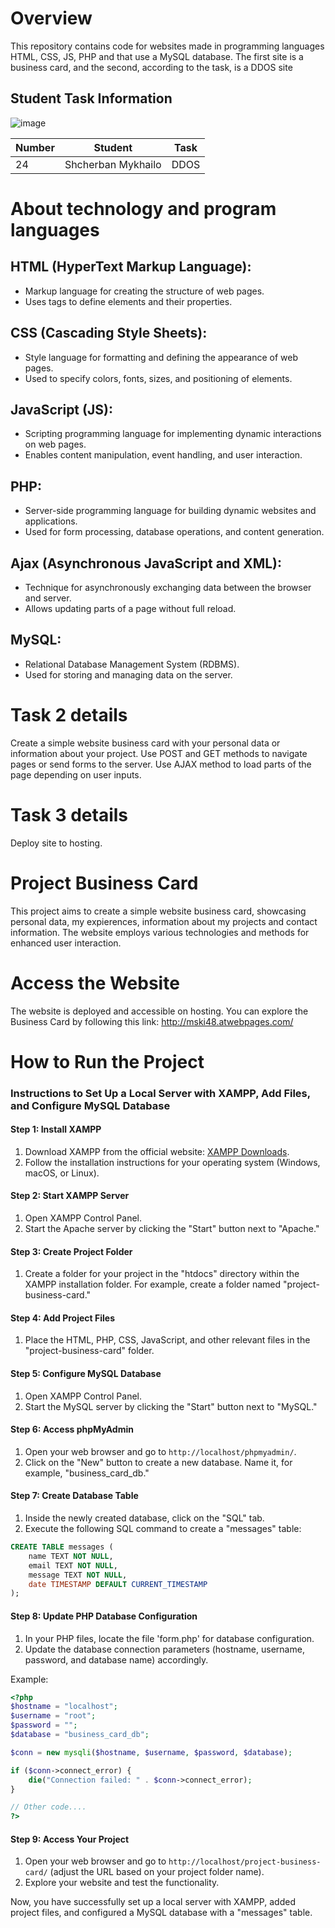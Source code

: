 # Overview

This repository contains code for websites made in programming languages ​​HTML, CSS, JS, PHP and that use a MySQL database. The first site is a business card, and the second, according to the task, is a DDOS site

## Student Task Information

![image](https://github.com/Geroimzx/web2024ki48shcherbanmi24/assets/27133327/67f3cb01-25f2-4eb6-a529-a48ea2ae722b)

| Number | Student               | Task                                |
|--------|-----------------------|-------------------------------------|
| 24     | Shcherban Mykhailo   | DDOS      |

# About technology and program languages

## HTML (HyperText Markup Language):
- Markup language for creating the structure of web pages.
- Uses tags to define elements and their properties.

## CSS (Cascading Style Sheets):
- Style language for formatting and defining the appearance of web pages.
- Used to specify colors, fonts, sizes, and positioning of elements.

## JavaScript (JS):
- Scripting programming language for implementing dynamic interactions on web pages.
- Enables content manipulation, event handling, and user interaction.

## PHP:
- Server-side programming language for building dynamic websites and applications.
- Used for form processing, database operations, and content generation.

## Ajax (Asynchronous JavaScript and XML):
- Technique for asynchronously exchanging data between the browser and server.
- Allows updating parts of a page without full reload.

## MySQL:
- Relational Database Management System (RDBMS).
- Used for storing and managing data on the server.

# Task 2 details
Create a simple website business card with your personal data or information about your project. Use POST and GET methods to navigate pages or send forms to the server. Use AJAX method to load parts of the page depending on user inputs.

# Task 3 details
Deploy site to hosting.

# Project Business Card
This project aims to create a simple website business card, showcasing personal data, my expierences, information about my projects and contact information. The website employs various technologies and methods for enhanced user interaction.

# Access the Website
The website is deployed and accessible on hosting. You can explore the Business Card by following this link: http://mski48.atwebpages.com/

# How to Run the Project
### Instructions to Set Up a Local Server with XAMPP, Add Files, and Configure MySQL Database

#### Step 1: Install XAMPP

1. Download XAMPP from the official website: [XAMPP Downloads](https://www.apachefriends.org/index.html).
2. Follow the installation instructions for your operating system (Windows, macOS, or Linux).

#### Step 2: Start XAMPP Server

1. Open XAMPP Control Panel.
2. Start the Apache server by clicking the "Start" button next to "Apache."

#### Step 3: Create Project Folder

1. Create a folder for your project in the "htdocs" directory within the XAMPP installation folder. For example, create a folder named "project-business-card."

#### Step 4: Add Project Files

1. Place the HTML, PHP, CSS, JavaScript, and other relevant files in the "project-business-card" folder.

#### Step 5: Configure MySQL Database

1. Open XAMPP Control Panel.
2. Start the MySQL server by clicking the "Start" button next to "MySQL."

#### Step 6: Access phpMyAdmin

1. Open your web browser and go to `http://localhost/phpmyadmin/`.
2. Click on the "New" button to create a new database. Name it, for example, "business_card_db."

#### Step 7: Create Database Table

1. Inside the newly created database, click on the "SQL" tab.
2. Execute the following SQL command to create a "messages" table:

```sql
CREATE TABLE messages (
    name TEXT NOT NULL,
    email TEXT NOT NULL,
    message TEXT NOT NULL,
    date TIMESTAMP DEFAULT CURRENT_TIMESTAMP
);
```

#### Step 8: Update PHP Database Configuration

1. In your PHP files, locate the file 'form.php' for database configuration.
2. Update the database connection parameters (hostname, username, password, and database name) accordingly.
   
Example:

```php
<?php
$hostname = "localhost";
$username = "root";
$password = "";
$database = "business_card_db";

$conn = new mysqli($hostname, $username, $password, $database);

if ($conn->connect_error) {
    die("Connection failed: " . $conn->connect_error);
}

// Other code....
?>
```

#### Step 9: Access Your Project

1. Open your web browser and go to `http://localhost/project-business-card/` (adjust the URL based on your project folder name).
2. Explore your website and test the functionality.

Now, you have successfully set up a local server with XAMPP, added project files, and configured a MySQL database with a "messages" table.
